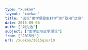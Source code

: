 ```yaml
---
type: "xuekan"
layout: "xuekan"
title: "试论“史学便是史料学”的“致用”之意"
date: 2015-09-06
auth: ["刘先达"]
subject: ["史学史与史学理论"]
from: ["2015秋"]
url: /xuekan/2015qiu/10
---
```

